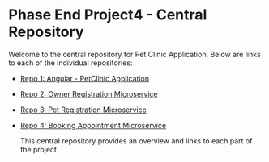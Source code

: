# Phase End Project4 - Central Repository

Welcome to the central repository for Pet Clinic Application. Below are links to each of the individual repositories:

- [Repo 1: Angular - PetClinic Application](https://github.com/PadmaRadhika/Course_End_Project4.git)
- [Repo 2: Owner Registration Microservice](https://github.com/PadmaRadhika/Couse_End_Project4_PetOwnerRegistration.git)
- [Repo 3: Pet Registration Microservice](https://github.com/PadmaRadhika/Couse_End_Project4_PetClinicPetRegistration-.git)
- [Repo 4: Booking Appointment Microservice](https://github.com/PadmaRadhika/Couse_End_Project4_PetClinicBookingAppointment.git)

  This central repository provides an overview and links to each part of the project.
